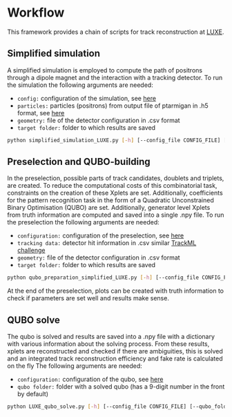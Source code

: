 #  Workflow 

This framework provides a chain of scripts for track reconstruction at [LUXE](https://arxiv.org/abs/2102.02032).

## Simplified simulation
A simplified simulation is employed to compute the path of positrons through a dipole magnet and the interaction with 
a tracking detector. To run the simulation the following arguments are needed:
   * `config:` configuration of the simulation, see [here](docs/simplified_simulation_LUXE_input.md)
   * `particles:` particles (positrons) from output file of ptarmigan in .h5 format, see [here](https://github.com/tgblackburn)
   * `geometry:` file of the detector configuration in .csv format
   * `target folder:` folder to which results are saved

```bash
python simplified_simulation_LUXE.py [-h] [--config_file CONFIG_FILE] [--ptarmigan_file PTARMIGAN_FILE] [--geometry_file GEOMETRY_FILE] [--target_folder TARGET_FOLDER]
```

## Preselection and QUBO-building
In the preselection, possible parts of track candidates, doublets and triplets, are created. To reduce the computational
costs of this combinatorial task, constraints on the creation of these Xplets are set. Additionally, coefficients for the
pattern recognition task in the form of a Quadratic Unconstrained Binary Optimisation (QUBO) are set.
Additionally, generator level Xplets from truth information are computed and saved into a single .npy file.
To run the preselection the following arguments are needed:
   * `configuration:` configuration of the preselection, see [here](docs/qubo_preparation_LUXE.md)
   * `tracking data:` detector hit information in .csv similar [TrackML challenge](https://www.kaggle.com/c/trackml-particle-identification)
   * `geometry:` file of the detector configuration in .csv format
   * `target folder:` folder to which results are saved

```bash
python qubo_preparation_simplified_LUXE.py [-h] [--config_file CONFIG_FILE] [--tracking_data TRACKING_DATA] [--geometry_file GEOMETRY_FILE] [--target_folder TARGET_FOLDER]
```

At the end of the preselection, plots can be created with truth information to check if parameters are set well and results 
make sense.

## QUBO solve
The qubo is solved and results are saved into a .npy file with a dictionary with various information about the 
solving process. From these results, xplets are reconstructed and checked if there are ambiguities, this is solved and 
an integrated track reconstruction efficiency and fake rate is calculated on the fly The following arguments are needed:
   * `configuration:` configuration of the qubo, see [here](docs/qubo_solve_LUXE_input.md) 
   * `qubo folder:` folder with a solved qubo (has a 9-digit number in the front by default)

```bash
python LUXE_qubo_solve.py [-h] [--config_file CONFIG_FILE] [--qubo_folder QUBO_FOLDER]

```






